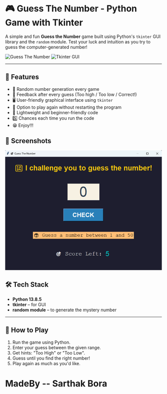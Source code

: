 # 🎮 Guess The Number - Python Game with Tkinter

A simple and fun **Guess the Number** game built using Python's `tkinter` GUI library and the `random` module. Test your luck and intuition as you try to guess the computer-generated number!

![Guess The Number](https://img.shields.io/badge/Made%20with-Python-3776AB?style=for-the-badge&logo=python&logoColor=white)
![Tkinter GUI](https://img.shields.io/badge/GUI%20Library-Tkinter-blueviolet?style=for-the-badge)

---

## 🚀 Features

- 🎲 Random number generation every game
- 🧠 Feedback after every guess (Too high / Too low / Correct!)
- 🖥️ User-friendly graphical interface using `tkinter`
- 🔁 Option to play again without restarting the program
- 🌙 Lightweight and beginner-friendly code
- 5️⃣ Chances each time you run the code
- 😁 Enjoy!!!

## 📸 Screenshots

![Game UI](guessgame.png)


## 🛠️ Tech Stack

- **Python 13.8.5**
- **tkinter** – for GUI
- **random module** – to generate the mystery number

---

## 🧩 How to Play

1. Run the game using Python.
2. Enter your guess between the given range.
3. Get hints: "Too High" or "Too Low".
4. Guess until you find the right number!
5. Play again as much as you'd like.

# MadeBy -- Sarthak Bora  

